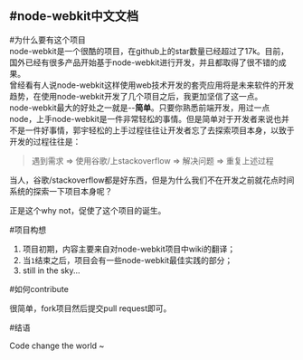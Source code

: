 #node-webkit中文文档
---------
#为什么要有这个项目   
node-webkit是一个很酷的项目，在github上的star数量已经超过了17k。目前，国外已经有很多产品开始基于node-webkit进行开发，并且都取得了很不错的成果。  
曾经看有人说node-webkit这样使用web技术开发的套壳应用将是未来软件的开发趋势，在使用node-webkit开发了几个项目之后，我更加坚信了这一点。   
node-webkit最大的好处之一就是--**简单**。只要你熟悉前端开发，用过一点node，上手node-webkit是一件非常轻松的事情。但是简单对于开发者来说也并不是一件好事情，郭宇轻松的上手过程往往让开发者忘了去探索项目本身，以致于开发的过程往往是：

>遇到需求 => 使用谷歌/上stackoverflow => 解决问题 => 重复上述过程 

当人，谷歌/stackoverflow都是好东西，但是为什么我们不在开发之前就花点时间系统的探索一下项目本身呢？

正是这个why not，促使了这个项目的诞生。

#项目构想
   
1. 项目初期，内容主要来自对node-webkit项目中wiki的翻译；
2. 当`1`结束之后，项目会有一些node-webkit最佳实践的部分；
3. still in the sky...

#如何contribute

很简单，fork项目然后提交pull request即可。

#结语   

Code change the world ~
